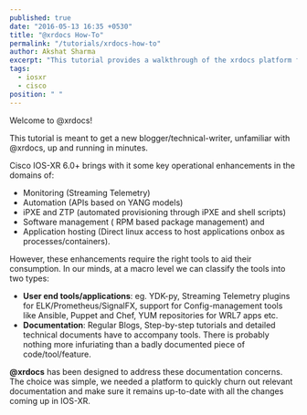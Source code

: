 ```yaml
---
published: true
date: "2016-05-13 16:35 +0530"
title: "@xrdocs How-To"
permalink: "/tutorials/xrdocs-how-to"
author: Akshat Sharma
excerpt: "This tutorial provides a walkthrough of the xrdocs platform for blogging, and creating tutorials and techdocs"
tags: 
  - iosxr
  - cisco
position: " "
---
```


Welcome to @xrdocs!

This tutorial is meant to get a new blogger/technical-writer, unfamiliar with @xrdocs, up and running in minutes.

Cisco IOS-XR 6.0+ brings with it some key operational enhancements in the domains of:
  * Monitoring (Streaming Telemetry)
  * Automation (APIs based on YANG models)
  * iPXE and ZTP (automated provisioning through iPXE and shell scripts)
  * Software management ( RPM based package management) and 
  * Application hosting (Direct linux access to host applications onbox as processes/containers).
  
However, these enhancements require the right tools to aid their consumption. 
In our minds, at a macro level we can classify the tools into two types:
  * **User end tools/applications**:  eg. YDK-py, Streaming Telemetry plugins for ELK/Prometheus/SignalFX, support for Config-management tools like Ansible, Puppet and Chef, YUM repositories for WRL7 apps etc.
  * **Documentation**: Regular Blogs, Step-by-step tutorials and detailed technical documents have to accompany tools. There is probably nothing more infuriating than a badly documented piece of code/tool/feature.
  
  
  
  **@xrdocs** has been designed to address these documentation concerns. The choice was simple, we needed a platform to quickly churn out relevant documentation and make sure it remains up-to-date with all the changes coming up in IOS-XR.







